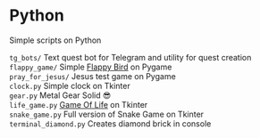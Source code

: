 # Python
Simple scripts on Python  

`tg_bots/` Text quest bot for Telegram and utility for quest creation  
`flappy_game/` Simple [Flappy Bird](https://en.wikipedia.org/wiki/Flappy_Bird) on Pygame   
`pray_for_jesus/` Jesus test game on Pygame   
`clock.py` Simple clock on Tkinter  
`gear.py` Metal Gear Solid :sunglasses:  
`life_game.py` [Game Of Life](https://en.wikipedia.org/wiki/Conway%27s_Game_of_Life) on Tkinter  
`snake_game.py` Full version of Snake Game on Tkinter  
`terminal_diamond.py` Creates diamond brick in console  
